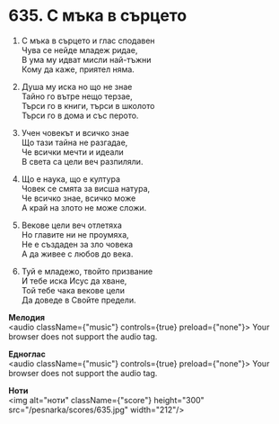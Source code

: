 # 635. С мъка в сърцето

1. С мъка в сърцето и глас сподавен  
Чува се нейде младеж ридае,  
В ума му идват мисли най-тъжни  
Кому да каже, приятел няма.  

2. Душа му иска но що не знае  
Тайно го вътре нещо терзае,  
Търси го в книги, търси в школото  
Търси го в дома и със перото.  

3. Учен човекът и всичко знае  
Що тази тайна не разгадае,  
Че всички мечти и идеали  
В света са цели веч разпиляли.  

4. Що е наука, що е култура  
Човек се смята за висша натура,  
Че всичко знае, всичко може  
А край на злото не може сложи.  

5. Векове цели веч отлетяха  
Но главите ни не проумяха,  
Не е създаден за зло човека  
А да живее с любов до века.  

6. Туй е младежо, твойто призвание  
И тебе иска Исус да хване,  
Той тебе чака векове цели  
Да доведе в Свойте предели.  

**Мелодия**  
<audio className={"music"} controls={true} preload={"none"}>
    <source src="/pesnarka/mp3/635.mp3" type="audio/mpeg"/>
    Your browser does not support the audio tag.
</audio>

**Едноглас**  
<audio className={"music"} controls={true} preload={"none"}>
    <source src="/pesnarka/transp/635.mp3" type="audio/mpeg"/>
    Your browser does not support the audio tag.
</audio>

**Ноти**  
<img alt="ноти" className={"score"} height="300" src="/pesnarka/scores/635.jpg" width="212"/>
